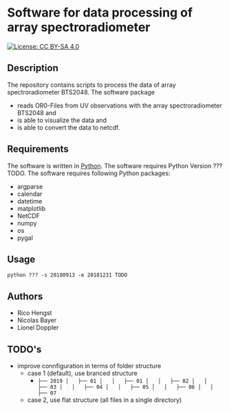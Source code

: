 # Software for data processing of array spectroradiometer 
[![License: CC BY-SA 4.0](https://licensebuttons.net/l/by-sa/4.0/80x15.png)](https://creativecommons.org/licenses/by-sa/4.0/)

## Description
The repository contains scripts to process the data of array spectroradiometer BTS2048.
The software package 
* reads OR0-Files from UV observations with the array spectroradiometer BTS2048 and 
* is able to visualize the data and
* is able to convert the data to netcdf.

## Requirements
The software is written in [Python](https://www.python.org).
The software requires Python Version ??? TODO.
The software requires following Python packages:
* argparse
* calendar
* datetime
* matplotlib
* NetCDF
* numpy
* os
* pygal



## Usage
```
python ??? -s 20180913 -e 20181231 TODO
```
## Authors
* Rico Hengst
* Nicolas Bayer
* Lionel Doppler

## TODO's
* improve connfiguration in terms of folder structure 
  * case 1 (default), use branced structure
    * `├── 2019
│   ├── 01
│   │   ├── 01
│   │   ├── 02
│   │   ├── 03
│   │   ├── 04
│   │   ├── 05
│   │   ├── 06
│   │   ├── 07`
  * case 2, use flat structure (all files in a single directory)